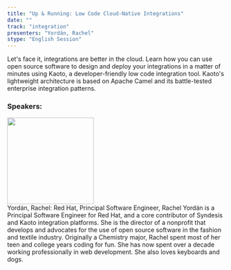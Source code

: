 ```yaml
---
title: "Up & Running: Low Code Cloud-Native Integrations"
date: "" 
track: "integration"
presenters: "Yordán, Rachel"
stype: "English Session"
---
```

Let's face it, integrations are better in the cloud. Learn how you can use open source software to design and deploy your integrations in a matter of minutes using Kaoto, a developer-friendly low code integration tool. Kaoto's lightweight architecture is based on Apache Camel and its battle-tested enterprise integration patterns.
 ### Speakers: 
 <img src="images/speaker/1229.png" width="200" /><br>Yordán, Rachel: Red Hat, Principal Software Engineer, Rachel Yordán is a Principal Software Engineer for Red Hat, and a core contributor of Syndesis and Kaoto integration platforms. She is the director of a nonprofit that develops and advocates for the use of open source software in the fashion and textile industry. Originally a Chemistry major, Rachel spent most of her teen and college years coding for fun. She has now spent over a decade working professionally in web development. She also loves keyboards and dogs.
 